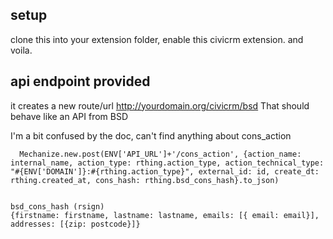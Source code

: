 ## setup
clone this into your extension folder, enable this civicrm extension. and voila.

## api endpoint provided
it creates a new route/url http://yourdomain.org/civicrm/bsd That should behave like an API from BSD

I'm a bit confused by the doc, can't find anything about cons_action


      Mechanize.new.post(ENV['API_URL']+'/cons_action', {action_name: internal_name, action_type: rthing.action_type, action_technical_type: "#{ENV['DOMAIN']}:#{rthing.action_type}", external_id: id, create_dt: rthing.created_at, cons_hash: rthing.bsd_cons_hash}.to_json)


    bsd_cons_hash (rsign)
    {firstname: firstname, lastname: lastname, emails: [{ email: email}], addresses: [{zip: postcode}]}

